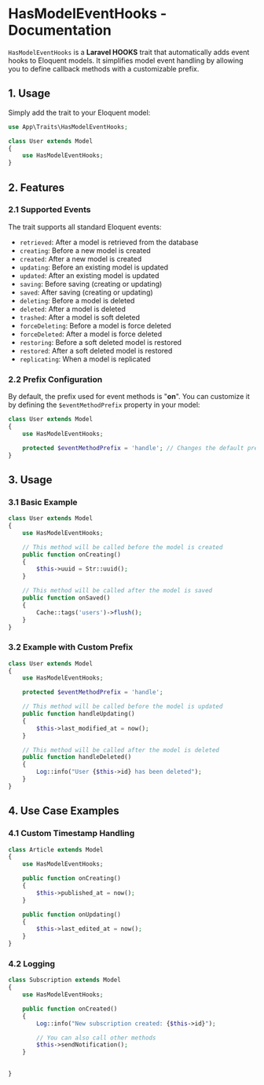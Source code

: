 # HasModelEventHooks - Documentation

`HasModelEventHooks` is a **Laravel  HOOKS** trait that automatically adds event hooks to Eloquent models. It simplifies model event handling by allowing you to define callback methods with a customizable prefix.

## 1. Usage

Simply add the trait to your Eloquent model:

```php
use App\Traits\HasModelEventHooks;

class User extends Model
{
    use HasModelEventHooks;
}
```

## 2. Features

### 2.1 Supported Events

The trait supports all standard Eloquent events:

- `retrieved`: After a model is retrieved from the database
- `creating`: Before a new model is created
- `created`: After a new model is created
- `updating`: Before an existing model is updated
- `updated`: After an existing model is updated
- `saving`: Before saving (creating or updating)
- `saved`: After saving (creating or updating)
- `deleting`: Before a model is deleted
- `deleted`: After a model is deleted
- `trashed`: After a model is soft deleted
- `forceDeleting`: Before a model is force deleted
- `forceDeleted`: After a model is force deleted
- `restoring`: Before a soft deleted model is restored
- `restored`: After a soft deleted model is restored
- `replicating`: When a model is replicated

### 2.2 Prefix Configuration

By default, the prefix used for event methods is "**on**". You can customize it by defining the `$eventMethodPrefix` property in your model:

```php
class User extends Model
{
    use HasModelEventHooks;

    protected $eventMethodPrefix = 'handle'; // Changes the default prefix "on" to "handle"
}
```

## 3. Usage

### 3.1 Basic Example

```php
class User extends Model
{
    use HasModelEventHooks;

    // This method will be called before the model is created
    public function onCreating()
    {
        $this->uuid = Str::uuid();
    }

    // This method will be called after the model is saved
    public function onSaved()
    {
        Cache::tags('users')->flush();
    }
}
```

### 3.2 Example with Custom Prefix

```php
class User extends Model
{
    use HasModelEventHooks;

    protected $eventMethodPrefix = 'handle';

    // This method will be called before the model is updated
    public function handleUpdating()
    {
        $this->last_modified_at = now();
    }

    // This method will be called after the model is deleted
    public function handleDeleted()
    {
        Log::info("User {$this->id} has been deleted");
    }
}
```
 
## 4. Use Case Examples

### 4.1 Custom Timestamp Handling

```php
class Article extends Model
{
    use HasModelEventHooks;

    public function onCreating()
    {
        $this->published_at = now();
    }

    public function onUpdating()
    {
        $this->last_edited_at = now();
    }
}
```


### 4.2 Logging

```php
class Subscription extends Model
{
    use HasModelEventHooks;

    public function onCreated()
    {
        Log::info("New subscription created: {$this->id}");

        // You can also call other methods
        $this->sendNotification();
    }

   
}
```
 